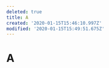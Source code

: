 ```yaml
---
deleted: true
title: A
created: '2020-01-15T15:46:10.997Z'
modified: '2020-01-15T15:49:51.675Z'
---
```


# A
